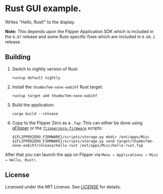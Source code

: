 # Rust GUI example.

Writes "Hello, Rust!" to the display.

**Note:** This depends upon the Flipper Application SDK which is included in
the `0.67` release and some Rust-specific fixes which are included in `0.68.1` release.

## Building

1. Switch to nightly version of Rust:
    ```
    rustup default nightly
    ```
2. Install the `thumbv7em-none-eabihf` Rust target:
    ```
    rustup target add thumbv7em-none-eabihf
    ```
3. Build the application:
    ```
    cargo build --release
    ```
4. Copy to the Flipper Zero as a `.fap`:
    This can either be done using [qFlipper](https://flipperzero.one/update) or the [`flipperzero-firmware`](https://github.com/flipperdevices/flipperzero-firmware) scripts:
    ```
    ${FLIPPERZERO_FIRMWARE}/scripts/storage.py mkdir /ext/apps/Misc
    ${FLIPPERZERO_FIRMWARE}/scripts/storage.py send target/thumbv7em-none-eabihf/release/hello-rust /ext/apps/Misc/hello-rust.fap
    ```

After that you can launch the app on Flipper via `Menu → Applications → Misc → Hello, Rust!`.

## License

Licensed under the MIT License. See [LICENSE](LICENSE) for details.
